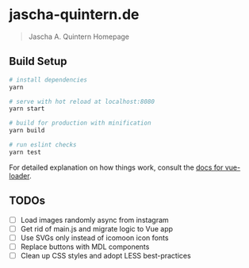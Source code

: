 # jascha-quintern.de

> Jascha A. Quintern Homepage

## Build Setup

```bash
# install dependencies
yarn

# serve with hot reload at localhost:8080
yarn start

# build for production with minification
yarn build

# run eslint checks
yarn test
```

For detailed explanation on how things work, consult the [docs for vue-loader](http://vuejs.github.io/vue-loader).

## TODOs
- [ ] Load images randomly async from instagram
- [ ] Get rid of main.js and migrate logic to Vue app
- [ ] Use SVGs only instead of icomoon icon fonts
- [ ] Replace buttons with MDL components
- [ ] Clean up CSS styles and adopt LESS best-practices
